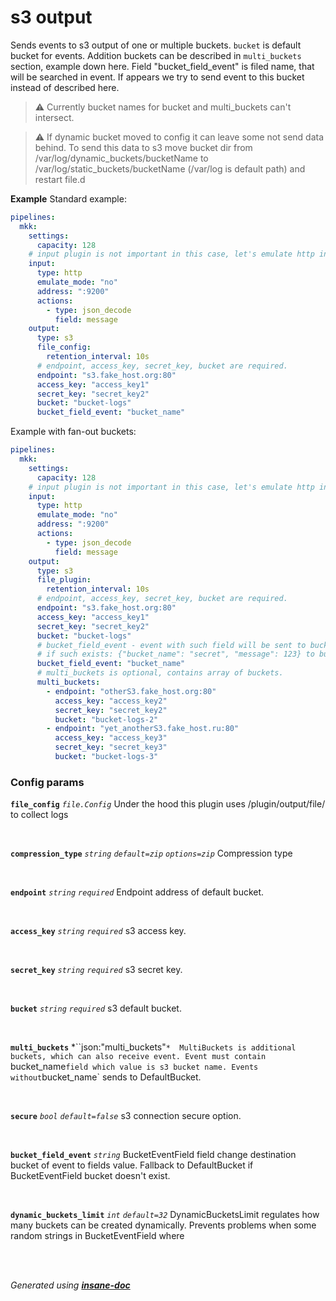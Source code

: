# s3 output
Sends events to s3 output of one or multiple buckets.
`bucket` is default bucket for events. Addition buckets can be described in `multi_buckets` section, example down here.
Field "bucket_field_event" is filed name, that will be searched in event.
If appears we try to send event to this bucket instead of described here.

> ⚠ Currently bucket names for bucket and multi_buckets can't intersect.

> ⚠ If dynamic bucket moved to config it can leave some not send data behind.
> To send this data to s3 move bucket dir from /var/log/dynamic_buckets/bucketName to /var/log/static_buckets/bucketName (/var/log is default path)
> and restart file.d

**Example**
Standard example:
```yaml
pipelines:
  mkk:
    settings:
      capacity: 128
    # input plugin is not important in this case, let's emulate http input.
    input:
      type: http
      emulate_mode: "no"
      address: ":9200"
      actions:
        - type: json_decode
          field: message
    output:
      type: s3
      file_config:
        retention_interval: 10s
      # endpoint, access_key, secret_key, bucket are required.
      endpoint: "s3.fake_host.org:80"
      access_key: "access_key1"
      secret_key: "secret_key2"
      bucket: "bucket-logs"
      bucket_field_event: "bucket_name"
```

Example with fan-out buckets:
```yaml
pipelines:
  mkk:
    settings:
      capacity: 128
    # input plugin is not important in this case, let's emulate http input.
    input:
      type: http
      emulate_mode: "no"
      address: ":9200"
      actions:
        - type: json_decode
          field: message
    output:
      type: s3
      file_plugin:
        retention_interval: 10s
      # endpoint, access_key, secret_key, bucket are required.
      endpoint: "s3.fake_host.org:80"
      access_key: "access_key1"
      secret_key: "secret_key2"
      bucket: "bucket-logs"
      # bucket_field_event - event with such field will be sent to bucket with its value
      # if such exists: {"bucket_name": "secret", "message": 123} to bucket "secret".
      bucket_field_event: "bucket_name"
      # multi_buckets is optional, contains array of buckets.
      multi_buckets:
        - endpoint: "otherS3.fake_host.org:80"
          access_key: "access_key2"
          secret_key: "secret_key2"
          bucket: "bucket-logs-2"
        - endpoint: "yet_anotherS3.fake_host.ru:80"
          access_key: "access_key3"
          secret_key: "secret_key3"
          bucket: "bucket-logs-3"
```

### Config params
**`file_config`** *`file.Config`* 
Under the hood this plugin uses /plugin/output/file/ to collect logs

<br>

**`compression_type`** *`string`* *`default=zip`* *`options=zip`* 
Compression type

<br>

**`endpoint`** *`string`* *`required`* 
Endpoint address of default bucket.

<br>

**`access_key`** *`string`* *`required`* 
s3 access key.

<br>

**`secret_key`** *`string`* *`required`* 
s3 secret key.

<br>

**`bucket`** *`string`* *`required`* 
s3 default bucket.

<br>

**`multi_buckets`** *``json:"multi_buckets"`* 
MultiBuckets is additional buckets, which can also receive event.
Event must contain `bucket_name` field which value is s3 bucket name.
Events without `bucket_name` sends to DefaultBucket.

<br>

**`secure`** *`bool`* *`default=false`* 
s3 connection secure option.

<br>

**`bucket_field_event`** *`string`* 
BucketEventField field change destination bucket of event to fields value.
Fallback to DefaultBucket if BucketEventField bucket doesn't exist.

<br>

**`dynamic_buckets_limit`** *`int`* *`default=32`* 
DynamicBucketsLimit regulates how many buckets can be created dynamically.
Prevents problems when some random strings in BucketEventField where

<br>

<br>*Generated using [__insane-doc__](https://github.com/vitkovskii/insane-doc)*
